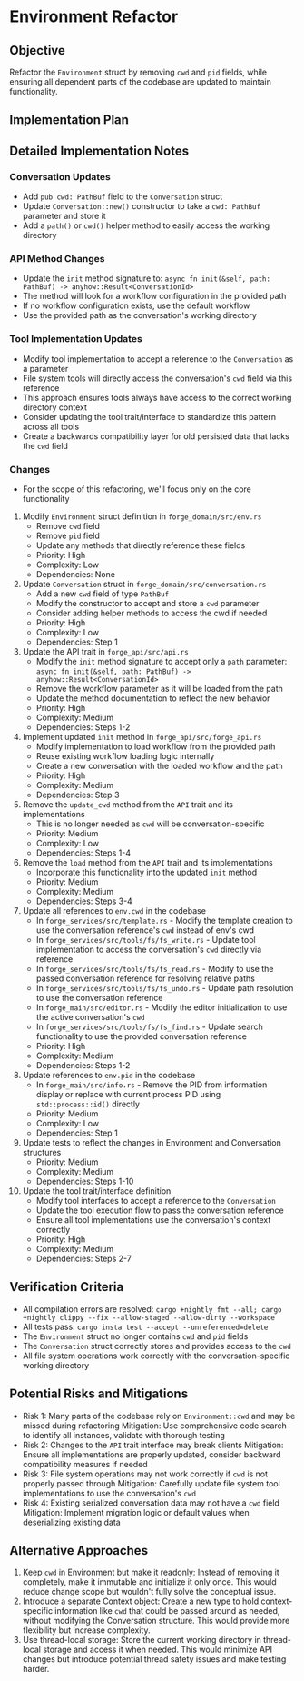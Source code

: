 # Environment Refactor

## Objective

Refactor the `Environment` struct by removing `cwd` and `pid` fields, while ensuring all dependent parts of the codebase are updated to maintain functionality.

## Implementation Plan

## Detailed Implementation Notes

### Conversation Updates

- Add `pub cwd: PathBuf` field to the `Conversation` struct
- Update `Conversation::new()` constructor to take a `cwd: PathBuf` parameter and store it
- Add a `path()` or `cwd()` helper method to easily access the working directory

### API Method Changes

- Update the `init` method signature to: `async fn init(&self, path: PathBuf) -> anyhow::Result<ConversationId>`
- The method will look for a workflow configuration in the provided path
- If no workflow configuration exists, use the default workflow
- Use the provided path as the conversation's working directory

### Tool Implementation Updates

- Modify tool implementation to accept a reference to the `Conversation` as a parameter
- File system tools will directly access the conversation's `cwd` field via this reference
- This approach ensures tools always have access to the correct working directory context
- Consider updating the tool trait/interface to standardize this pattern across all tools
- Create a backwards compatibility layer for old persisted data that lacks the `cwd` field

### Changes

- For the scope of this refactoring, we'll focus only on the core functionality

1.  Modify `Environment` struct definition in `forge_domain/src/env.rs`
    - Remove `cwd` field
    - Remove `pid` field
    - Update any methods that directly reference these fields
    - Priority: High
    - Complexity: Low
    - Dependencies: None
2.  Update `Conversation` struct in `forge_domain/src/conversation.rs`
    - Add a new `cwd` field of type `PathBuf`
    - Modify the constructor to accept and store a `cwd` parameter
    - Consider adding helper methods to access the cwd if needed
    - Priority: High
    - Complexity: Low
    - Dependencies: Step 1
3.  Update the API trait in `forge_api/src/api.rs`
    - Modify the `init` method signature to accept only a `path` parameter: `async fn init(&self, path: PathBuf) -> anyhow::Result<ConversationId>`
    - Remove the workflow parameter as it will be loaded from the path
    - Update the method documentation to reflect the new behavior
    - Priority: High
    - Complexity: Medium
    - Dependencies: Steps 1-2
4.  Implement updated `init` method in `forge_api/src/forge_api.rs`
    - Modify implementation to load workflow from the provided path
    - Reuse existing workflow loading logic internally
    - Create a new conversation with the loaded workflow and the path
    - Priority: High
    - Complexity: Medium
    - Dependencies: Step 3
5.  Remove the `update_cwd` method from the `API` trait and its implementations
    - This is no longer needed as `cwd` will be conversation-specific
    - Priority: Medium
    - Complexity: Low
    - Dependencies: Steps 1-4
6.  Remove the `load` method from the `API` trait and its implementations
    - Incorporate this functionality into the updated `init` method
    - Priority: Medium
    - Complexity: Medium
    - Dependencies: Steps 3-4
7.  Update all references to `env.cwd` in the codebase
    - In `forge_services/src/template.rs` - Modify the template creation to use the conversation reference's `cwd` instead of env's cwd
    - In `forge_services/src/tools/fs/fs_write.rs` - Update tool implementation to access the conversation's `cwd` directly via reference
    - In `forge_services/src/tools/fs/fs_read.rs` - Modify to use the passed conversation reference for resolving relative paths
    - In `forge_services/src/tools/fs/fs_undo.rs` - Update path resolution to use the conversation reference
    - In `forge_main/src/editor.rs` - Modify the editor initialization to use the active conversation's `cwd`
    - In `forge_services/src/tools/fs/fs_find.rs` - Update search functionality to use the provided conversation reference
    - Priority: High
    - Complexity: Medium
    - Dependencies: Steps 1-2
8.  Update references to `env.pid` in the codebase
    - In `forge_main/src/info.rs` - Remove the PID from information display or replace with current process PID using `std::process::id()` directly
    - Priority: Medium
    - Complexity: Low
    - Dependencies: Step 1
9.  Update tests to reflect the changes in Environment and Conversation structures
    - Priority: Medium
    - Complexity: Medium
    - Dependencies: Steps 1-10
10. Update the tool trait/interface definition
    - Modify tool interfaces to accept a reference to the `Conversation`
    - Update the tool execution flow to pass the conversation reference
    - Ensure all tool implementations use the conversation's context correctly
    - Priority: High
    - Complexity: Medium
    - Dependencies: Steps 2-7

## Verification Criteria

- All compilation errors are resolved: `cargo +nightly fmt --all; cargo +nightly clippy --fix --allow-staged --allow-dirty --workspace`
- All tests pass: `cargo insta test --accept --unreferenced=delete`
- The `Environment` struct no longer contains `cwd` and `pid` fields
- The `Conversation` struct correctly stores and provides access to the `cwd`
- All file system operations work correctly with the conversation-specific working directory

## Potential Risks and Mitigations

- Risk 1: Many parts of the codebase rely on `Environment::cwd` and may be missed during refactoring
  Mitigation: Use comprehensive code search to identify all instances, validate with thorough testing
- Risk 2: Changes to the `API` trait interface may break clients
  Mitigation: Ensure all implementations are properly updated, consider backward compatibility measures if needed
- Risk 3: File system operations may not work correctly if `cwd` is not properly passed through
  Mitigation: Carefully update file system tool implementations to use the conversation's `cwd`
- Risk 4: Existing serialized conversation data may not have a `cwd` field
  Mitigation: Implement migration logic or default values when deserializing existing data

## Alternative Approaches

1. Keep `cwd` in Environment but make it readonly: Instead of removing it completely, make it immutable and initialize it only once. This would reduce change scope but wouldn't fully solve the conceptual issue.
2. Introduce a separate Context object: Create a new type to hold context-specific information like `cwd` that could be passed around as needed, without modifying the Conversation structure. This would provide more flexibility but increase complexity.
3. Use thread-local storage: Store the current working directory in thread-local storage and access it when needed. This would minimize API changes but introduce potential thread safety issues and make testing harder.
